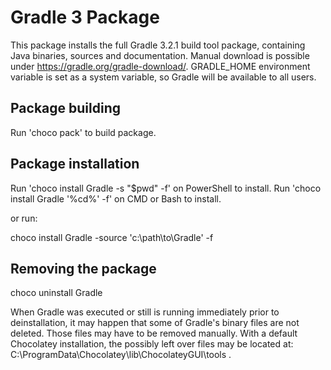 # Gradle 3 Package

This package installs the full Gradle 3.2.1 build tool package, containing Java binaries, sources and documentation. 
Manual download is possible under https://gradle.org/gradle-download/.
GRADLE_HOME environment variable is set as a system variable, so Gradle will be available to all users.


## Package building

Run 'choco pack' to build package.

## Package installation

Run 'choco install Gradle -s "$pwd" -f' on PowerShell to install.
Run 'choco install Gradle '%cd%' -f' on CMD or Bash to install.

or run:

choco install Gradle -source 'c:\path\to\Gradle\' -f

## Removing the package

choco uninstall Gradle

When Gradle was executed or still is running immediately prior to deinstallation,
it may happen that some of Gradle's binary files are not deleted.
Those files may have to be removed manually.
With a default Chocolatey installation, the possibly left over files may be located at: C:\ProgramData\Chocolatey\lib\ChocolateyGUI\tools .